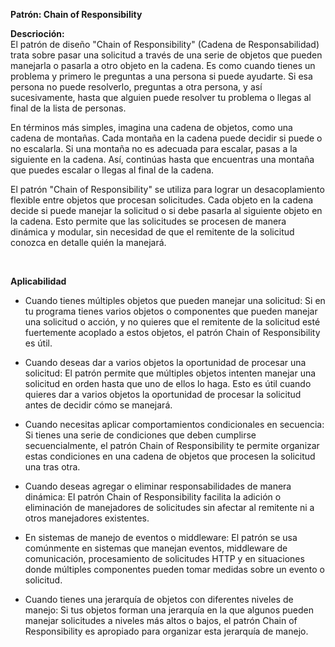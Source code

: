 

**Patrón: Chain of Responsibility**

**Descrioción:** <br>
El patrón de diseño "Chain of Responsibility" (Cadena de Responsabilidad) trata sobre pasar una solicitud a través de una serie de objetos que pueden manejarla o pasarla a otro objeto en la cadena. Es como cuando tienes un problema y primero le preguntas a una persona si puede ayudarte. Si esa persona no puede resolverlo, preguntas a otra persona, y así sucesivamente, hasta que alguien puede resolver tu problema o llegas al final de la lista de personas.

En términos más simples, imagina una cadena de objetos, como una cadena de montañas. Cada montaña en la cadena puede decidir si puede o no escalarla. Si una montaña no es adecuada para escalar, pasas a la siguiente en la cadena. Así, continúas hasta que encuentras una montaña que puedes escalar o llegas al final de la cadena.

El patrón "Chain of Responsibility" se utiliza para lograr un desacoplamiento flexible entre objetos que procesan solicitudes. Cada objeto en la cadena decide si puede manejar la solicitud o si debe pasarla al siguiente objeto en la cadena. Esto permite que las solicitudes se procesen de manera dinámica y modular, sin necesidad de que el remitente de la solicitud conozca en detalle quién la manejará.

<br>

**Aplicabilidad**
- Cuando tienes múltiples objetos que pueden manejar una solicitud: Si en tu programa tienes varios objetos o componentes que pueden manejar una solicitud o acción, y no quieres que el remitente de la solicitud esté fuertemente acoplado a estos objetos, el patrón Chain of Responsibility es útil.

- Cuando deseas dar a varios objetos la oportunidad de procesar una solicitud: El patrón permite que múltiples objetos intenten manejar una solicitud en orden hasta que uno de ellos lo haga. Esto es útil cuando quieres dar a varios objetos la oportunidad de procesar la solicitud antes de decidir cómo se manejará.

- Cuando necesitas aplicar comportamientos condicionales en secuencia: Si tienes una serie de condiciones que deben cumplirse secuencialmente, el patrón Chain of Responsibility te permite organizar estas condiciones en una cadena de objetos que procesen la solicitud una tras otra.

- Cuando deseas agregar o eliminar responsabilidades de manera dinámica: El patrón Chain of Responsibility facilita la adición o eliminación de manejadores de solicitudes sin afectar al remitente ni a otros manejadores existentes.

- En sistemas de manejo de eventos o middleware: El patrón se usa comúnmente en sistemas que manejan eventos, middleware de comunicación, procesamiento de solicitudes HTTP y en situaciones donde múltiples componentes pueden tomar medidas sobre un evento o solicitud.

- Cuando tienes una jerarquía de objetos con diferentes niveles de manejo: Si tus objetos forman una jerarquía en la que algunos pueden manejar solicitudes a niveles más altos o bajos, el patrón Chain of Responsibility es apropiado para organizar esta jerarquía de manejo.